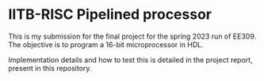 # IITB-RISC Pipelined processor
This is my submission for the final project for the spring 2023 run of EE309. The objective is to program a 16-bit microprocessor in HDL.

Implementation details and how to test this is detailed in the project report, present in this repository.
